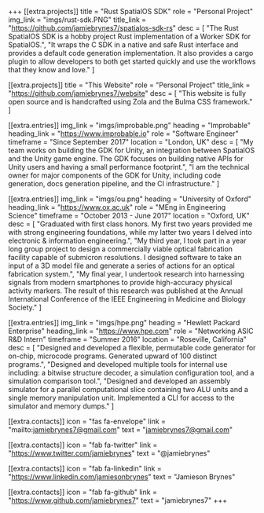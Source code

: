 +++
[[extra.projects]]
title = "Rust SpatialOS SDK"
role = "Personal Project"
img_link = "imgs/rust-sdk.PNG"
title_link = "https://github.com/jamiebrynes7/spatialos-sdk-rs"
desc = [
    "The Rust SpatialOS SDK is a hobby project Rust implementation of a Worker SDK for SpatialOS.",
    "It wraps the C SDK in a native and safe Rust interface and provides a default code generation implementation. It also provides a cargo plugin to allow developers to both get started quickly and use the workflows that they know and love."
]

[[extra.projects]]
title = "This Website"
role = "Personal Project"
title_link = "https://github.com/jamiebrynes7/website"
desc = [
    "This website is fully open source and is handcrafted using Zola and the Bulma CSS framework."
]

[[extra.entries]]
img_link = "imgs/improbable.png"
heading = "Improbable"
heading_link = "https://www.improbable.io"
role = "Software Engineer"
timeframe = "Since September 2017"
location = "London, UK"
desc = [
    "My team works on building the GDK for Unity, an integration between SpatialOS and the Unity game engine. The GDK focuses on building native APIs for Unity users and having a small performance footprint.",
    "I am the technical owner for major components of the GDK for Unity, including code generation, docs generation pipeline, and the CI infrastructure."
]

[[extra.entries]]
img_link = "imgs/ou.png"
heading = "University of Oxford"
heading_link = "https://www.ox.ac.uk"
role = "MEng in Engineering Science"
timeframe = "October 2013 - June 2017"
location = "Oxford, UK"
desc = [ 
    "Graduated with first class honors. My first two years provided me with strong engineering foundations, while my latter two years I delved into electronic & information engineering.", 
    "My third year, I took part in a year long group project to design a commercially viable optical fabrication facility capable of submicron resolutions. I designed software to take an input of a 3D model file and generate a series of actions for an optical fabrication system.",
    "My final year, I undertook research into harnessing signals from modern smartphones to provide high-accuracy physical activity markers. The result of this research was published at the Annual International Conference of the IEEE Engineering in Medicine and Biology Society."
]

[[extra.entries]]
img_link = "imgs/hpe.png"
heading = "Hewlett Packard Enterprise"
heading_link = "https://www.hpe.com"
role = "Networking ASIC R&D Intern"
timeframe = "Summer 2016"
location = "Roseville, California"
desc = [
    "Designed and developed a flexible, permutable code generator for on-chip, microcode programs. Generated upward of 100 distinct programs.", 
    "Designed and developed multiple tools for internal use including: a bitwise structure decoder, a simulation configuration tool, and a simulation comparison tool.",
    "Designed and developed an assembly simulator for a parallel computational slice containing two ALU units and a single memory manipulation unit. Implemented a CLI for access to the simulator and memory dumps."
]

[[extra.contacts]]
icon = "fas fa-envelope"
link = "mailto:jamiebrynes7@gmail.com"
text = "jamiebrynes7@gmail.com"

[[extra.contacts]]
icon = "fab fa-twitter"
link = "https://www.twitter.com/jamiebrynes"
text = "@jamiebrynes"

[[extra.contacts]]
icon = "fab fa-linkedin"
link = "https://www.linkedin.com/jamiesonbrynes"
text = "Jamieson Brynes"

[[extra.contacts]]
icon = "fab fa-github"
link = "https://www.github.com/jamiebrynes7"
text = "jamiebrynes7"
+++